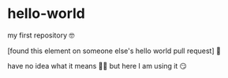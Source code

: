 # hello-world
my first repository 🤓

[found this element on someone else's hello world pull request] 🍾

have no idea what it means 🤷‍♀️ but here I am using it 😏
